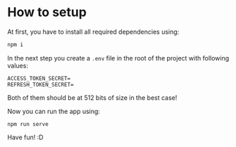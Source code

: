 # How to setup

At first, you have to install all required dependencies using:

```bash
npm i
```

In the next step you create a `.env` file in the root of the project with following values:

```
ACCESS_TOKEN_SECRET=
REFRESH_TOKEN_SECRET=
```

Both of them should be at 512 bits of size in the best case!

Now you can run the app using:

```
npm run serve
```

Have fun! :D